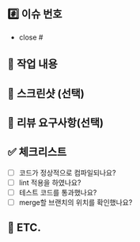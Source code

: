## #️⃣ 이슈 번호

<!-- 연동할 이슈 번호를 작성해주세요. -->

- close #

## 📝 작업 내용

<!-- 이번 PR에서 작업한 내용을 설명해주세요. -->

## 📸 스크린샷 (선택)

<!-- 필요한 이미지 혹은 비디오가 있다면 추가해주세요. -->

## 💬 리뷰 요구사항(선택)

<!-- 리뷰어가 특별히 봐주었으면 하는 부분이 있다면 작성해주세요. -->

## ✅ 체크리스트

- [ ] 코드가 정상적으로 컴파일되나요?
- [ ] lint 적용을 하였나요?
- [ ] 테스트 코드를 통과했나요?
- [ ] merge할 브랜치의 위치를 확인했나요?

## 🔔 ETC.
